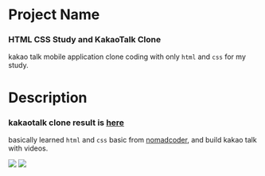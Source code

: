 # Project Name
### HTML CSS Study and KakaoTalk Clone
kakao talk mobile application clone coding with only `html` and `css` for my study. 

# Description
### kakaotalk clone result is [here](https://jh0152park.github.io/html_css_study_kakotalk_clone/)
basically learned `html` and `css` basic from [nomadcoder](https://nomadcoders.co/), and build kakao talk with videos.

<img src="https://img.shields.io/badge/html-E34F26?style=for-the-badge&logo=html5&logoColor=white">  <img src="https://img.shields.io/badge/css-1572B6?style=for-the-badge&logo=css3&logoColor=white">
